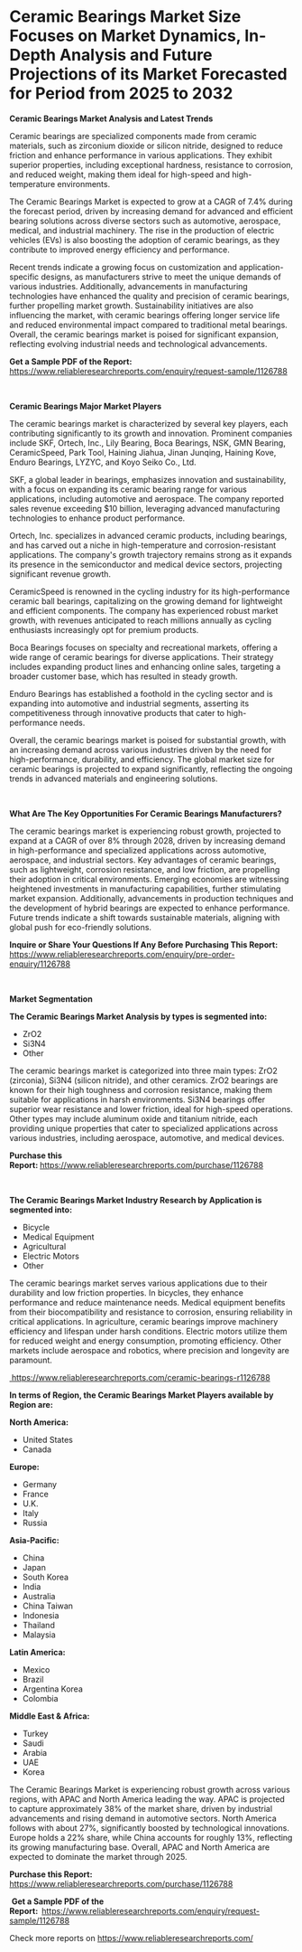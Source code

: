 <p><h1>Ceramic Bearings Market Size Focuses on Market Dynamics, In-Depth Analysis and Future Projections of its Market Forecasted for Period from 2025 to 2032</h1></p><p><strong>Ceramic Bearings Market Analysis and Latest Trends</strong></p>
<p><p>Ceramic bearings are specialized components made from ceramic materials, such as zirconium dioxide or silicon nitride, designed to reduce friction and enhance performance in various applications. They exhibit superior properties, including exceptional hardness, resistance to corrosion, and reduced weight, making them ideal for high-speed and high-temperature environments.</p><p>The Ceramic Bearings Market is expected to grow at a CAGR of 7.4% during the forecast period, driven by increasing demand for advanced and efficient bearing solutions across diverse sectors such as automotive, aerospace, medical, and industrial machinery. The rise in the production of electric vehicles (EVs) is also boosting the adoption of ceramic bearings, as they contribute to improved energy efficiency and performance.</p><p>Recent trends indicate a growing focus on customization and application-specific designs, as manufacturers strive to meet the unique demands of various industries. Additionally, advancements in manufacturing technologies have enhanced the quality and precision of ceramic bearings, further propelling market growth. Sustainability initiatives are also influencing the market, with ceramic bearings offering longer service life and reduced environmental impact compared to traditional metal bearings. Overall, the ceramic bearings market is poised for significant expansion, reflecting evolving industrial needs and technological advancements.</p></p>
<p><strong>Get a Sample PDF of the Report:&nbsp;</strong> <a href="https://www.reliableresearchreports.com/enquiry/request-sample/1126788?utm_campaign=3364&utm_medium=2&utm_source=Github&utm_content=ia&utm_term=09042025&utm_id=ceramic-bearings">https://www.reliableresearchreports.com/enquiry/request-sample/1126788</a></p>
<p>&nbsp;</p>
<p><strong>Ceramic Bearings Major Market Players</strong></p>
<p><p>The ceramic bearings market is characterized by several key players, each contributing significantly to its growth and innovation. Prominent companies include SKF, Ortech, Inc., Lily Bearing, Boca Bearings, NSK, GMN Bearing, CeramicSpeed, Park Tool, Haining Jiahua, Jinan Junqing, Haining Kove, Enduro Bearings, LYZYC, and Koyo Seiko Co., Ltd. </p><p>SKF, a global leader in bearings, emphasizes innovation and sustainability, with a focus on expanding its ceramic bearing range for various applications, including automotive and aerospace. The company reported sales revenue exceeding $10 billion, leveraging advanced manufacturing technologies to enhance product performance.</p><p>Ortech, Inc. specializes in advanced ceramic products, including bearings, and has carved out a niche in high-temperature and corrosion-resistant applications. The company's growth trajectory remains strong as it expands its presence in the semiconductor and medical device sectors, projecting significant revenue growth.</p><p>CeramicSpeed is renowned in the cycling industry for its high-performance ceramic ball bearings, capitalizing on the growing demand for lightweight and efficient components. The company has experienced robust market growth, with revenues anticipated to reach millions annually as cycling enthusiasts increasingly opt for premium products.</p><p>Boca Bearings focuses on specialty and recreational markets, offering a wide range of ceramic bearings for diverse applications. Their strategy includes expanding product lines and enhancing online sales, targeting a broader customer base, which has resulted in steady growth.</p><p>Enduro Bearings has established a foothold in the cycling sector and is expanding into automotive and industrial segments, asserting its competitiveness through innovative products that cater to high-performance needs.</p><p>Overall, the ceramic bearings market is poised for substantial growth, with an increasing demand across various industries driven by the need for high-performance, durability, and efficiency. The global market size for ceramic bearings is projected to expand significantly, reflecting the ongoing trends in advanced materials and engineering solutions.</p></p>
<p>&nbsp;</p>
<p><strong>What Are The Key Opportunities For Ceramic Bearings Manufacturers?</strong></p>
<p><p>The ceramic bearings market is experiencing robust growth, projected to expand at a CAGR of over 8% through 2028, driven by increasing demand in high-performance and specialized applications across automotive, aerospace, and industrial sectors. Key advantages of ceramic bearings, such as lightweight, corrosion resistance, and low friction, are propelling their adoption in critical environments. Emerging economies are witnessing heightened investments in manufacturing capabilities, further stimulating market expansion. Additionally, advancements in production techniques and the development of hybrid bearings are expected to enhance performance. Future trends indicate a shift towards sustainable materials, aligning with global push for eco-friendly solutions.</p></p>
<p><strong>Inquire or Share Your Questions If Any Before Purchasing This Report:</strong> <a href="https://www.reliableresearchreports.com/enquiry/pre-order-enquiry/1126788?utm_campaign=3364&utm_medium=2&utm_source=Github&utm_content=ia&utm_term=09042025&utm_id=ceramic-bearings">https://www.reliableresearchreports.com/enquiry/pre-order-enquiry/1126788</a></p>
<p>&nbsp;</p>
<p><strong>Market Segmentation</strong></p>
<p><strong>The Ceramic Bearings Market Analysis by types is segmented into:</strong></p>
<p><ul><li>ZrO2</li><li>Si3N4</li><li>Other</li></ul></p>
<p><p>The ceramic bearings market is categorized into three main types: ZrO2 (zirconia), Si3N4 (silicon nitride), and other ceramics. ZrO2 bearings are known for their high toughness and corrosion resistance, making them suitable for applications in harsh environments. Si3N4 bearings offer superior wear resistance and lower friction, ideal for high-speed operations. Other types may include aluminum oxide and titanium nitride, each providing unique properties that cater to specialized applications across various industries, including aerospace, automotive, and medical devices.</p></p>
<p><strong>Purchase this Report:&nbsp;</strong><a href="https://www.reliableresearchreports.com/purchase/1126788?utm_campaign=3364&utm_medium=2&utm_source=Github&utm_content=ia&utm_term=09042025&utm_id=ceramic-bearings">https://www.reliableresearchreports.com/purchase/1126788</a></p>
<p>&nbsp;</p>
<p><strong>The Ceramic Bearings Market Industry Research by Application is segmented into:</strong></p>
<p><ul><li>Bicycle</li><li>Medical Equipment</li><li>Agricultural</li><li>Electric Motors</li><li>Other</li></ul></p>
<p><p>The ceramic bearings market serves various applications due to their durability and low friction properties. In bicycles, they enhance performance and reduce maintenance needs. Medical equipment benefits from their biocompatibility and resistance to corrosion, ensuring reliability in critical applications. In agriculture, ceramic bearings improve machinery efficiency and lifespan under harsh conditions. Electric motors utilize them for reduced weight and energy consumption, promoting efficiency. Other markets include aerospace and robotics, where precision and longevity are paramount.</p></p>
<p><a href="https://www.reliableresearchreports.com/ceramic-bearings-r1126788?utm_campaign=3364&utm_medium=2&utm_source=Github&utm_content=ia&utm_term=09042025&utm_id=ceramic-bearings">&nbsp;https://www.reliableresearchreports.com/ceramic-bearings-r1126788</a></p>
<p><strong>In terms of Region, the Ceramic Bearings Market Players available by Region are:</strong></p>
<p>
    <p> <strong> North America: </strong>
        <ul>
            <li>United States</li>
            <li>Canada</li>
        </ul>
        </p> 
    <p> <strong> Europe: </strong>
        <ul>
            <li>Germany</li>
            <li>France</li>
            <li>U.K.</li>
            <li>Italy</li>
            <li>Russia</li>
        </ul>
        </p> 
    <p> <strong> Asia-Pacific: </strong>
        <ul>
            <li>China</li>
            <li>Japan</li>
            <li>South Korea</li>
            <li>India</li>
            <li>Australia</li>
            <li>China Taiwan</li>
            <li>Indonesia</li>
            <li>Thailand</li>
            <li>Malaysia</li>
        </ul>
        </p> 
    <p> <strong> Latin America: </strong>
        <ul>
            <li>Mexico</li>
            <li>Brazil</li>
            <li>Argentina Korea</li>
            <li>Colombia</li>
        </ul>
        </p> 
    <p> <strong> Middle East & Africa: </strong>
        <ul>
            <li>Turkey</li>
            <li>Saudi</li>
            <li>Arabia</li>
            <li>UAE</li>
            <li>Korea</li>
        </ul>
    </p>
    </p>
<p><p>The Ceramic Bearings Market is experiencing robust growth across various regions, with APAC and North America leading the way. APAC is projected to capture approximately 38% of the market share, driven by industrial advancements and rising demand in automotive sectors. North America follows with about 27%, significantly boosted by technological innovations. Europe holds a 22% share, while China accounts for roughly 13%, reflecting its growing manufacturing base. Overall, APAC and North America are expected to dominate the market through 2025.</p></p>
<p><strong>Purchase this Report: </strong><a href="https://www.reliableresearchreports.com/purchase/1126788?utm_campaign=3364&utm_medium=2&utm_source=Github&utm_content=ia&utm_term=09042025&utm_id=ceramic-bearings">https://www.reliableresearchreports.com/purchase/1126788</a></p>
<p>&nbsp;<strong>Get a Sample PDF of the Report:&nbsp;&nbsp;</strong><a href="https://www.reliableresearchreports.com/enquiry/request-sample/1126788?utm_campaign=3364&utm_medium=2&utm_source=Github&utm_content=ia&utm_term=09042025&utm_id=ceramic-bearings">https://www.reliableresearchreports.com/enquiry/request-sample/1126788</a></p>
<p><strong></strong></p>
<p>Check more reports on <a href="https://www.reliableresearchreports.com/?utm_campaign=3364&utm_medium=2&utm_source=Github&utm_content=ia&utm_term=09042025&utm_id=ceramic-bearings">https://www.reliableresearchreports.com/</a></p>